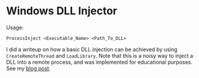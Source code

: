 # Windows DLL Injector

Usage:

    ProcessInject <Executable_Name> <Path_To_DLL>

I did a writeup on how a basic DLL injection can be achieved by using `CreateRemoteThread` and `LoadLibrary`. Note that this is a noisy way to inject a DLL into a remote process, and was implemented for educational purposes. See my [blog post](https://arvanaghi.com).


